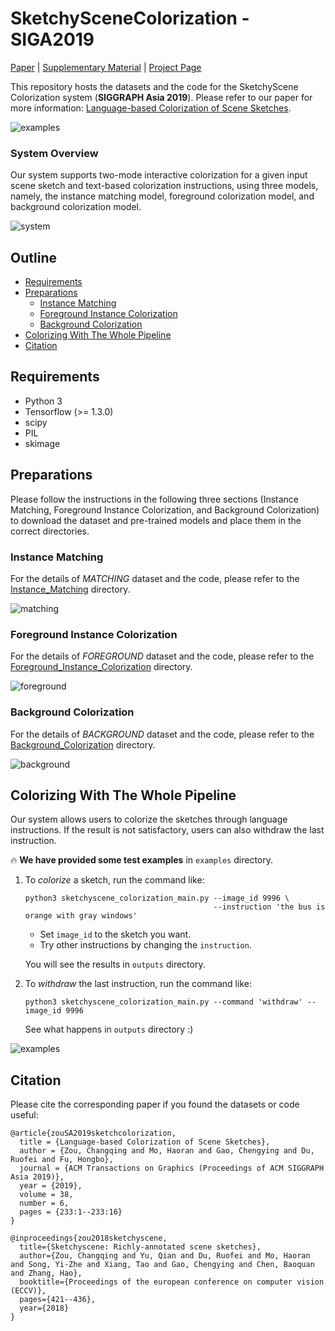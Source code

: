 # SketchySceneColorization - SIGA2019

[Paper](http://mo-haoran.com/files/SIGA19/SketchColorization_paper_SA2019.pdf) | [Supplementary Material](http://mo-haoran.com/files/SIGA19/SketchColorization_supplementary_SA2019.pdf) | [Project Page](https://sketchyscene.github.io/SketchySceneColorization/)

This repository hosts the datasets and the code for the SketchyScene Colorization system (**SIGGRAPH Asia 2019**). Please refer to our paper for more information: [Language-based Colorization of Scene Sketches](http://sweb.cityu.edu.hk/hongbofu/doc/language-based_sketch_colorization_SA19.pdf).

![examples](/figures/teaser.gif)

### System Overview

Our system supports two-mode interactive colorization for a given input scene sketch and text-based colorization instructions, using three models, namely, the instance matching model, foreground colorization model, and background colorization model.

![system](/figures/system_overview.png)


## Outline
- [Requirements](#requirements)
- [Preparations](#preparations)
    - [Instance Matching](#instance-matching)
    - [Foreground Instance Colorization](#foreground-instance-colorization)
    - [Background Colorization](#background-colorization)
- [Colorizing With The Whole Pipeline](#colorizing-with-the-whole-pipeline)
- [Citation](#citation)

## Requirements
- Python 3
- Tensorflow (>= 1.3.0)
- scipy
- PIL
- skimage

## Preparations

Please follow the instructions in the following three sections (Instance Matching, Foreground Instance Colorization, and Background Colorization) to download the dataset and pre-trained models and place them in the correct directories.


### Instance Matching

For the details of *MATCHING* dataset and the code, please refer to the [Instance_Matching](/Instance_Matching) directory.

![matching](/figures/instance_match_network.png)

### Foreground Instance Colorization

For the details of *FOREGROUND* dataset and the code, please refer to the [Foreground_Instance_Colorization](/Foreground_Instance_Colorization) directory.

![foreground](/figures/inst_color_network.png)

### Background Colorization

For the details of *BACKGROUND* dataset and the code, please refer to the [Background_Colorization](/Background_Colorization) directory.

![background](/figures/bg_color_network.png)

## Colorizing With The Whole Pipeline

Our system allows users to colorize the sketches through language instructions. If the result is not satisfactory, users can also withdraw the last instruction.

:fire: **We have provided some test examples** in `examples` directory.

1. To *colorize* a sketch, run the command like:

    ```
    python3 sketchyscene_colorization_main.py --image_id 9996 \
                                              --instruction 'the bus is orange with gray windows'
    ```
    - Set `image_id` to the sketch you want.
    - Try other instructions by changing the `instruction`.
    
    You will see the results in `outputs` directory.
  
2. To *withdraw* the last instruction, run the command like:

    ```
    python3 sketchyscene_colorization_main.py --command 'withdraw' --image_id 9996
    ```
    
    See what happens in `outputs` directory :)

![examples](/figures/result2.gif)


## Citation

Please cite the corresponding paper if you found the datasets or code useful:

```
@article{zouSA2019sketchcolorization,
  title = {Language-based Colorization of Scene Sketches},
  author = {Zou, Changqing and Mo, Haoran and Gao, Chengying and Du, Ruofei and Fu, Hongbo},
  journal = {ACM Transactions on Graphics (Proceedings of ACM SIGGRAPH Asia 2019)},
  year = {2019},
  volume = 38,
  number = 6,
  pages = {233:1--233:16}
}

@inproceedings{zou2018sketchyscene,
  title={Sketchyscene: Richly-annotated scene sketches},
  author={Zou, Changqing and Yu, Qian and Du, Ruofei and Mo, Haoran and Song, Yi-Zhe and Xiang, Tao and Gao, Chengying and Chen, Baoquan and Zhang, Hao},
  booktitle={Proceedings of the european conference on computer vision (ECCV)},
  pages={421--436},
  year={2018}
}
```
